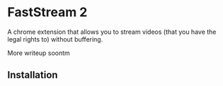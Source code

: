 # FastStream 2

A chrome extension that allows you to stream videos (that you have the legal rights to) without buffering.

More writeup soontm

## Installation